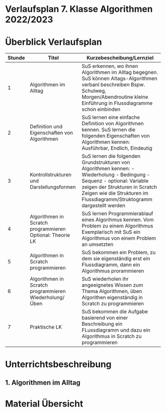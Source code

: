 # Verlaufsplan 7. Klasse Algorithmen 2022/2023
# Überblick Verlaufsplan
| Stunde | Titel                                                     | Kurzebescheibung/Lernziel                                                                                                                                                                                                              |
|--------|-----------------------------------------------------------|----------------------------------------------------------------------------------------------------------------------------------------------------------------------------------------------------------------------------------------|
| 1      | Algorithmen im Alltag                                     | SuS erkennen, wo ihnen Algorithmen im Alltag begegnen. SuS können Altags-Algorithmen verbanl beschreiben  Bspw. Schulweg, Morgen/Abendroutine kleine Einführung in Flussdiagramme schon einbinden                                      |
| 2      | Definition und Eigenschaften von Algorithmen              | SuS lernen eine einfache Definition von Algorithmen kennen. SuS lernen die folgenden Eigenschaften von Algorithmen kennen: Ausführbar, Endlich, Eindeutig                                                                              |
| 3      | Kontrollstrukturen und Darstellungsformen                 | SuS lernen die folgenden Grundstrukturen von Algorithmen kennen: - Wiederholung - Bedingung - Sequenz - optional: Variable zeigen der Strukturen in Scratch Zeigen wie die Strukturen im Flussdiagramm/Struktogramm dargestellt werden |
| 4      | Algorithmen in Scratch programmieren  Optional: Theorie LK | SuS lernen Programmierablauf eines Algorihmus kennen. Vom Problem zu einem Algorithmus Exemplarisch mit SuS ein Algorithmus von einem Problem an umsetzten                                                                             |
| 5      | Algorithmen in Scratch programmieren                      | SuS bekommen ein Problem, zu dem sie eigenständig erst ein Flussdiagramm, dann ein Algorithmus prorammieren                                                                                                                            |
| 6      | Algorithmen in Scratch programmieren Wiederholung/Üben    | SuS wiederholen ihr angeeignetes Wissen zum Thema Algorithmen, üben Algorithen eigenständig in Scratch zu programmieren                                                                                                                |
| 7      | Praktische LK                                             | SuS bekommen die Aufgabe basierend von einer Beschreibung ein FLussdiagramm und dazu ein Algorithmus in Scratch zu programmieren                                                                                                       |


# Unterrichtsbeschreibung
## 1. Algorithmen im Alltag


# Material Übersicht

